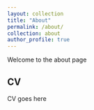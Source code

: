 ```yaml
---
layout: collection
title: "About"
permalink: /about/
collection: about
author_profile: true
---
```


Welcome to the about page

## CV

CV goes here